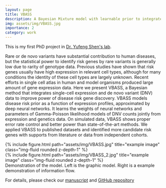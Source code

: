 ```yaml
---
layout: page
title: VBASS
description: A Bayesian Mixture model with learnable prior to integrate single cell gene expression data in rare variants association analysis. 
img: assets/img/VBASS.jpg
importance: 2
category: work
---
```


This is my first PhD project in <a href="http://www.columbia.edu/~ys2411/">Dr. Yufeng Shen's lab</a>. 

Rare or de novo variants have substantial contribution to human diseases, but the statistical power to identify risk genes by rare variants is generally low due to rarity of genotype data. Previous studies have shown that risk genes usually have high expression in relevant cell types, although for many conditions the identity of these cell types are largely unknown. Recent efforts in single cell atlas in human and model organisms produced large amount of gene expression data. Here we present VBASS, a Bayesian method that integrates single-cell expression and de novo variant (DNV) data to improve power of disease risk gene discovery. VBASS models disease risk prior as a function of expression profiles, approximated by deep neural networks. It learns the weights of neural networks and parameters of Gamma-Poisson likelihood models of DNV counts jointly from expression and genetics data. On simulated data, VBASS shows proper error rate control and better power than state-of-the-art methods. We applied VBASS to published datasets and identified more candidate risk genes with supports from literature or data from independent cohorts. 

<div class="row">
    <div class="col-sm mt-3 mt-md-0">
        {% include figure.html path="assets/img/VBASS.jpg" title="example image" class="img-fluid rounded z-depth-1" %}
    </div>
    <div class="col-sm mt-3 mt-md-0">
        {% include figure.html path="assets/img/VBASS_2.jpg" title="example image" class="img-fluid rounded z-depth-1" %}
    </div>
</div>
<div class="caption">
    Demonstration of the model. Left is the graphic model. Right is a example demonstration of information flow.
</div>

For details, please check our <a href="https://www.biorxiv.org/content/10.1101/2022.05.13.491893v2">manuscript</a> and <a href="https://github.com/ShenLab/VBASS">GitHub repository</a>

